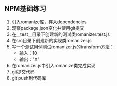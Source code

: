 ## NPM基础练习
1. 引入romanize库，存入dependencies
2. 观察package.json变化并使用git提交
3. 在__test__目录下创建新的测试类romanizer.test.js
4. 在src目录下创建新的实现类romanizer.js
5. 写一个测试用例测试romanizer.js的transform方法：
    * 输入：10
    * 输出："X"
6. 在romanizer.js中引入romanize类完成实现
7. git提交代码
8. git push到代码库
